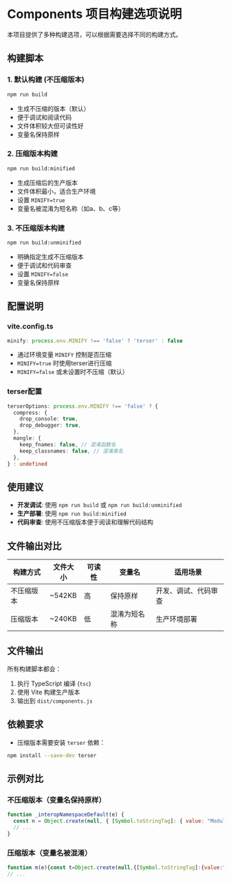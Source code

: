 # Components 项目构建选项说明

本项目提供了多种构建选项，可以根据需要选择不同的构建方式。

## 构建脚本

### 1. 默认构建 (不压缩版本)
```bash
npm run build
```
- 生成不压缩的版本（默认）
- 便于调试和阅读代码
- 文件体积较大但可读性好
- 变量名保持原样

### 2. 压缩版本构建
```bash
npm run build:minified
```
- 生成压缩后的生产版本
- 文件体积最小，适合生产环境
- 设置 `MINIFY=true`
- 变量名被混淆为短名称（如a、b、c等）

### 3. 不压缩版本构建
```bash
npm run build:unminified
```
- 明确指定生成不压缩版本
- 便于调试和代码审查
- 设置 `MINIFY=false`
- 变量名保持原样

## 配置说明

### vite.config.ts
```typescript
minify: process.env.MINIFY !== 'false' ? 'terser' : false
```
- 通过环境变量 `MINIFY` 控制是否压缩
- `MINIFY=true` 时使用terser进行压缩
- `MINIFY=false` 或未设置时不压缩（默认）

### terser配置
```typescript
terserOptions: process.env.MINIFY !== 'false' ? {
  compress: {
    drop_console: true,
    drop_debugger: true,
  },
  mangle: {
    keep_fnames: false, // 混淆函数名
    keep_classnames: false, // 混淆类名
  },
} : undefined
```

## 使用建议

- **开发调试**: 使用 `npm run build` 或 `npm run build:unminified`
- **生产部署**: 使用 `npm run build:minified`
- **代码审查**: 使用不压缩版本便于阅读和理解代码结构

## 文件输出对比

| 构建方式 | 文件大小 | 可读性 | 变量名 | 适用场景 |
|---------|---------|--------|--------|----------|
| 不压缩版本 | ~542KB | 高 | 保持原样 | 开发、调试、代码审查 |
| 压缩版本 | ~240KB | 低 | 混淆为短名称 | 生产环境部署 |

## 文件输出

所有构建脚本都会：
1. 执行 TypeScript 编译 (`tsc`)
2. 使用 Vite 构建生产版本
3. 输出到 `dist/components.js`

## 依赖要求

- 压缩版本需要安装 `terser` 依赖：
```bash
npm install --save-dev terser
```

## 示例对比

### 不压缩版本（变量名保持原样）
```javascript
function _interopNamespaceDefault(e) {
  const n = Object.create(null, { [Symbol.toStringTag]: { value: "Module" } });
  // ...
}
```

### 压缩版本（变量名被混淆）
```javascript
function m(e){const t=Object.create(null,{[Symbol.toStringTag]:{value:"Module"}});
// ...
``` 